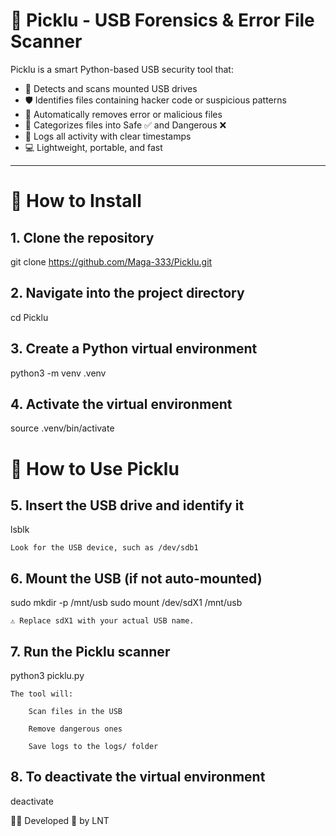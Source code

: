 # 🧠 Picklu - USB Forensics & Error File Scanner

Picklu is a smart Python-based USB security tool that:

- 🔌 Detects and scans mounted USB drives  
- 🛡️ Identifies files containing hacker code or suspicious patterns  
- 🧹 Automatically removes error or malicious files  
- 📁 Categorizes files into Safe ✅ and Dangerous ❌  
- 🧾 Logs all activity with clear timestamps  
- 💻 Lightweight, portable, and fast  

---

# 🔧 How to Install

## 1. Clone the repository

git clone https://github.com/Maga-333/Picklu.git

## 2. Navigate into the project directory

cd Picklu

## 3. Create a Python virtual environment

python3 -m venv .venv

## 4. Activate the virtual environment

source .venv/bin/activate

# 🧪 How to Use Picklu
## 5. Insert the USB drive and identify it

lsblk

    Look for the USB device, such as /dev/sdb1

## 6. Mount the USB (if not auto-mounted)

sudo mkdir -p /mnt/usb
sudo mount /dev/sdX1 /mnt/usb

    ⚠️ Replace sdX1 with your actual USB name.

## 7. Run the Picklu scanner

python3 picklu.py

    The tool will:

        Scan files in the USB

        Remove dangerous ones

        Save logs to the logs/ folder

## 8. To deactivate the virtual environment

deactivate

👨‍💻 Developed 💛 by LNT

